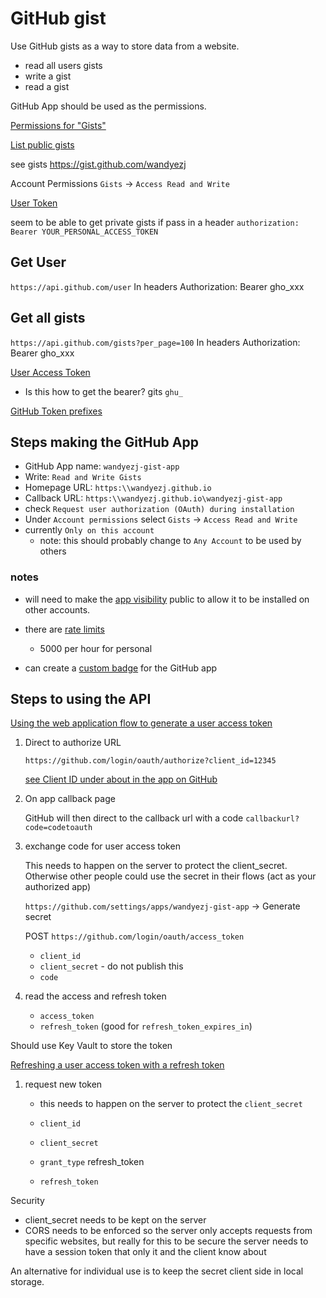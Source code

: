 # GitHub gist

Use GitHub gists as a way to store data from a website.

- read all users gists
- write a gist
- read a gist

GitHub App should be used as the permissions.

[Permissions for "Gists"](https://docs.github.com/en/rest/overview/permissions-required-for-github-apps?apiVersion=2022-11-28#user-permissions-for-gists)


[List public gists](https://docs.github.com/en/rest/gists/gists?apiVersion=2022-11-28#list-public-gists)


see gists https://gist.github.com/wandyezj

Account Permissions
`Gists` -> `Access Read and Write`


[User Token](https://docs.github.com/en/rest/overview/endpoints-available-for-github-app-user-access-tokens?apiVersion=2022-11-28#gists)

seem to be able to get private gists if pass in a header `authorization: Bearer YOUR_PERSONAL_ACCESS_TOKEN`

## Get User

`https://api.github.com/user`
In headers Authorization: Bearer gho_xxx

## Get all gists

`https://api.github.com/gists?per_page=100`
In headers Authorization: Bearer gho_xxx




[User Access Token](https://docs.github.com/en/apps/creating-github-apps/authenticating-with-a-github-app/generating-a-user-access-token-for-a-github-app)

- Is this how to get the bearer? gits `ghu_`


[GitHub Token prefixes](https://github.blog/2021-04-05-behind-githubs-new-authentication-token-formats/)



## Steps making the GitHub App

- GitHub App name: `wandyezj-gist-app`
- Write: `Read and Write Gists`
- Homepage URL: `https:\\wandyezj.github.io`
- Callback URL: `https:\\wandyezj.github.io\wandyezj-gist-app`
- check `Request user authorization (OAuth) during installation`
- Under `Account permissions` select `Gists` -> `Access Read and Write`
- currently `Only on this account`
    - note: this should probably change to `Any Account` to be used by others

### notes

- will need to make the [app visibility](https://docs.github.com/en/apps/creating-github-apps/registering-a-github-app/making-a-github-app-public-or-private#about-visibility-for-github-apps) public to allow it to be installed on other accounts.

- there are [rate limits](https://docs.github.com/en/apps/creating-github-apps/registering-a-github-app/rate-limits-for-github-apps)
    - 5000 per hour for personal

- can create a [custom badge](https://docs.github.com/en/apps/creating-github-apps/registering-a-github-app/creating-a-custom-badge-for-your-github-app) for the GitHub app

## Steps to using the API

[Using the web application flow to generate a user access token](https://docs.github.com/en/apps/creating-github-apps/authenticating-with-a-github-app/generating-a-user-access-token-for-a-github-app#using-the-web-application-flow-to-generate-a-user-access-token)


1. Direct to authorize URL

    `https://github.com/login/oauth/authorize?client_id=12345`

    [see Client ID under about in the app on GitHub](https://github.com/settings/apps/wandyezj-gist-app)

2. On app callback page

    GitHub will then direct to the callback url with a code
    `callbackurl?code=codetoauth`

3. exchange code for user access token

    This needs to happen on the server to protect the client_secret. Otherwise other people could use the secret in their flows (act as your authorized app)

    `https://github.com/settings/apps/wandyezj-gist-app` -> Generate secret

    POST `https://github.com/login/oauth/access_token`

    - `client_id`
    - `client_secret` - do not publish this
    - `code`

4. read the access and refresh token
    - `access_token`
    - `refresh_token` (good for `refresh_token_expires_in`)


Should use Key Vault to store the token


[Refreshing a user access token with a refresh token](https://docs.github.com/en/apps/creating-github-apps/authenticating-with-a-github-app/refreshing-user-access-tokens#refreshing-a-user-access-token-with-a-refresh-token)

1. request new token
    - this needs to happen on the server to protect the `client_secret`

    - `client_id`
    - `client_secret`
    - `grant_type` refresh_token
    - `refresh_token`


Security

- client_secret needs to be kept on the server
- CORS needs to be enforced so the server only accepts requests from specific websites, but really for this to be secure the server needs to have a session token that only it and the client know about

An alternative for individual use is to keep the secret client side in local storage.